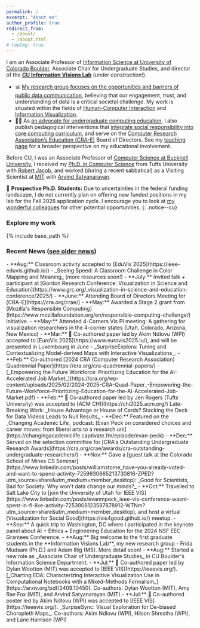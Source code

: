 ```yaml
---
permalink: /
excerpt: "About me"
author_profile: true
redirect_from: 
  - /about/
  - /about.html
# topImg: true
---
```


I am an Associate Professor of [Information Science at University of Colorado Boulder](https://www.colorado.edu/cmci/infoscience), Associate Chair for Undergraduate Studies, and director of the **[CU Information Visions Lab](https://infovisions.github.io/)** (_under construction!_).

- 📊 [My research group focuses on the opportunities and barriers of public data communication](/projects/publicVis), believing that our engagement, trust, and understanding of data is a critical societal challenge. My work is situated within the fields of [Human-Computer Interaction](https://www.interaction-design.org/literature/book/the-encyclopedia-of-human-computer-interaction-2nd-ed/human-computer-interaction-brief-intro) and [Information Visualization](https://www.interaction-design.org/literature/topics/information-visualization). 
- 🧑‍💻 As [an advocate for undergraduate computing education](/projects/undergrad), I also publish pedagogical interventions that [integrate social responsibility into core computing curriculum](/projects/responsibleCS), and serve on the [Computer Research Association’s Education (CRA-E)](https://cra.org/crae/) Board of Directors. See my [teaching page](/teaching/) for a broader perspective on my educational involvement. 

Before CU, I was an Associate Professor of [Computer Science at Bucknell University](https://www.bucknell.edu/academics/college-engineering/majors-departments/computer-science), I received my [Ph.D. in Computer Science](https://engineering.tufts.edu/cs/) from Tufts University with [Robert Jacob](http://www.cs.tufts.edu/~jacob/), and worked (during a recent sabbatical) as a Visiting Scientist at [MIT](http://vis.csail.mit.edu/) with [Arvind Satyanarayan](https://arvindsatya.com/).  

<!-- [Check out my student FAQ](/student-faq) if you have questions about meeting, about research, or about recommendation letters! -->

📣  **Prospective Ph.D. Students:** Due to uncertainties in the federal funding landscape, I do not currently plan on offering new funded positions in my lab for the Fall 2026 application cycle. I encourage you to look at [my wonderful colleagues](https://www.colorado.edu/cmci/infoscience/labs) for other potential opportunities.
{: .notice--cu}


### Explore my work

<link rel="stylesheet" href="{{ base_path }}/assets/css/pubstyle.css">
{% include base_path %}
<script src="{{ base_path }}/assets/js/projSettings.js"></script>
<script src="{{ base_path }}/assets/js/listpubs.js"></script>

<div id="projects"></div> 

### Recent News ([see older news](/archive/news))

<div markdown="1" class="news">
- **Aug:** Classroom activity accepted to [EduVis 2025](https://ieee-eduvis.github.io/) -  _Seeing Speed: A Classroom Challenge in Color Mapping and Meaning_ (more resources soon!)
- **July:** Invited talk + participant at [Gordon Research Conference: Visualization in Science and Education](https://www.grc.org/_visualization-in-science-and-education-conference/2025/)
- **June:** Attending Board of Directors Meeting for [CRA-E](https://cra.org/crae/)
- **May:** Awarded a Stage 2 grant from [Mozilla's Responsible Computing](https://www.mozillafoundation.org/en/responsible-computing-challenge/) Initiative.
- **May:** Attended 4-Corners Vis PI meeting: A gathering for visualization researchers in the 4-corner states (Utah, Colorado, Arizona, New Mexico)
- **Mar:** 🎉 Co-authored paper led by Akim Ndlovu (WPI) accepted to [EuroVis 2025](https://www.eurovis2025.lu/), and will be presented in Luxembourg in June - _SurpriseExplora: Tuning and Contextualizing Model-derived Maps with Interactive Visualizations_.
- **Feb:** Co-authored [2024 CRA (Computer Research Association) Quadrennial Paper](https://cra.org/cra-quadrennial-papers/) - [_Empowering the Future Workforce:
Prioritizing Education for the AI-Accelerated Job Market_](https://cra.org/wp-content/uploads/2025/02/2024-2025-CRA-Quad-Paper_-Empowering-the-Future-Workforce-Prioritizing-Education-for-the-AI-Accelerated-Job-Market.pdf)
- **Feb:** 🎉 Co-authored paper led by Jen Rogers (Tufts University) was accepted to [ACM CHI](https://chi2025.acm.org/) Late-Breaking Work: _House Advantage or House of Cards? Stacking the Deck for Data Videos Leads to Null Results_
- **Dec:** Featured on the _Changing Academic Life_ podcast: [Evan Peck on considered choices and career moves: from liberal arts to a research uni](https://changingacademiclife.captivate.fm/episode/evan-peck)
- **Dec:** Served on the selection committee for [CRA's Outstanding Undergraduate Research Awards](https://cra.org/crae/awards/cra-outstanding-undergraduate-researchers/)
- **Nov:** Gave a [guest talk at the Colorado School of Mines CS Seminar](https://www.linkedin.com/posts/williamstome_have-you-already-voted-and-want-to-spend-activity-7259930665213730816-ZPED?utm_source=share&utm_medium=member_desktop): _Good for Scientists, Bad for Society: Why won't data change our minds?_
- **Oct:** Travelled to Salt Lake City to [join the University of Utah for IEEE VIS](https://www.linkedin.com/posts/evanmpeck_ieee-vis-conference-wasnt-spent-in-fl-like-activity-7253908123587878912-WTNm?utm_source=share&utm_medium=member_desktop), and host a virtual [Visualization for Social Good](https://vis4good.github.io/) meetup. 
- **Sep:** A quick trip to Washington, DC where I participated in the keynote panel about AI + Ethics + Engineering Education for the 2024 NSF EEC Grantees Conference. 
- **Aug:** Big welcome to the first graduate students in the **Information Visions Lab**, my new research group - Frida Mudsam (Ph.D.) and Adam Illig (MS). More detail soon!
- **Aug:** Started a new role as _Associate Chair of Undergraduate Studies_ in CU Boulder's Information Science Department. 
- **Jul:** 🎉 Co-authored paper led by Dylan Wootton (MIT) was accepted to [IEEE VIS](https://ieeevis.org/). [_Charting EDA: Characterizing Interactive Visualization Use in Computational Notebooks with a Mixed-Methods Formalism_](https://arxiv.org/pdf/2409.10450). Co-authors: Dylan Wootton (MIT), Amy Rae Fox (MIT), and Arvind Satyanarayan (MIT)
- **Jul:** 🎉 Co-authored poster led by Akim Ndlovu (WPI) was accepted to [IEEE VIS](https://ieeevis.org/). _SurpiseSync: Visual Exploration for De-biased Choropleth Maps_. Co-authors: Akim Ndlovu (WPI), Hilson Shrestha (WPI), and Lane Harrison (WPI)


</div>
